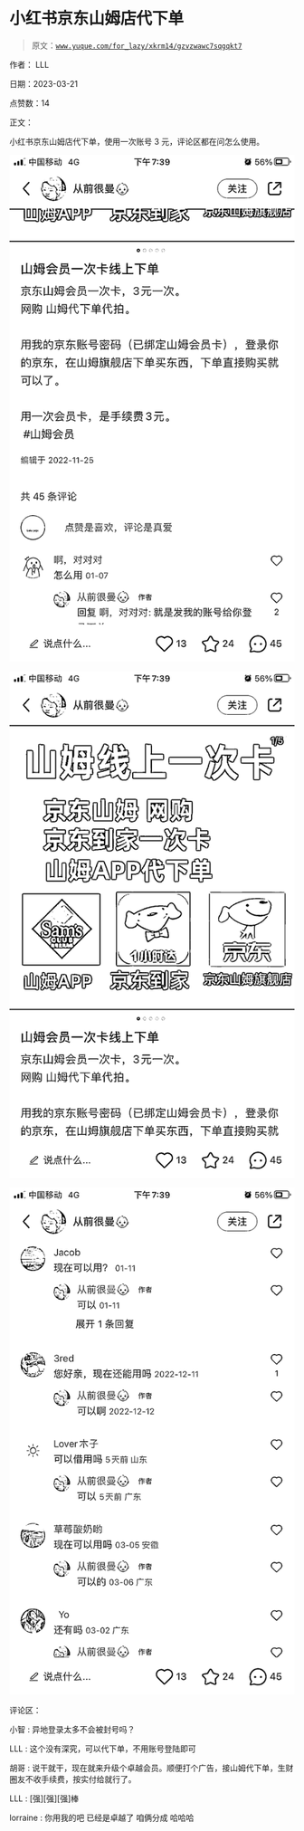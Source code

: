# 小红书京东山姆店代下单

> 原文：[`www.yuque.com/for_lazy/xkrm14/gzvzwawc7sqgqkt7`](https://www.yuque.com/for_lazy/xkrm14/gzvzwawc7sqgqkt7)

作者： LLL

日期：2023-03-21

点赞数：14

正文：

小红书京东山姆店代下单，使用一次账号 3 元，评论区都在问怎么使用。

![](img/21f426198cde355c28727c393471eb24.png)

![](img/e2399f79644f55dc973b524eeb754974.png)  

![](img/5e67fbcab9ad74c9f6c0645f0515d1e2.png)  

评论区：

小智 : 异地登录太多不会被封号吗？

LLL : 这个没有深究，可以代下单，不用账号登陆即可

胡哥 : 说干就干，现在就来升级个卓越会员。顺便打个广告，接山姆代下单，生财圈友不收手续费，按实付给就行了。

LLL : [强][强][强]棒

lorraine : 你用我的吧 已经是卓越了 咱俩分成 哈哈哈



